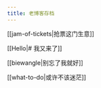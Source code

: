```yaml
---
title: 老博客存档
---
```


[[jam-of-tickets|抢票这门生意]]

[[Hello|# 我又来了]]

[[biewangle|别忘了我就好]]

[[what-to-do|或许不该迷茫]]